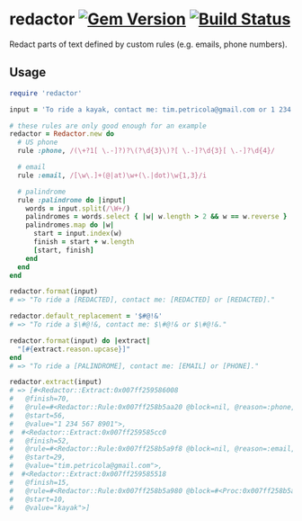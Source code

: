 # redactor [![Gem Version](https://badge.fury.io/rb/redactor.svg)](https://rubygems.org/gems/redactor) [![Build Status](https://travis-ci.org/TimPetricola/redactor.svg)](https://travis-ci.org/TimPetricola/redactor)

Redact parts of text defined by custom rules (e.g. emails, phone numbers).

## Usage

```rb
require 'redactor'

input = 'To ride a kayak, contact me: tim.petricola@gmail.com or 1 234 567 8901.'

# these rules are only good enough for an example
redactor = Redactor.new do
  # US phone
  rule :phone, /(\+?1[ \.-]?)?\(?\d{3}\)?[ \.-]?\d{3}[ \.-]?\d{4}/

  # email
  rule :email, /[\w\.]+(@|at)\w+(\.|dot)\w{1,3}/i

  # palindrome
  rule :palindrome do |input|
    words = input.split(/\W+/)
    palindromes = words.select { |w| w.length > 2 && w == w.reverse }
    palindromes.map do |w|
      start = input.index(w)
      finish = start + w.length
      [start, finish]
    end
  end
end

redactor.format(input)
# => "To ride a [REDACTED], contact me: [REDACTED] or [REDACTED]."

redactor.default_replacement = '$#@!&'
# => "To ride a $\#@!&, contact me: $\#@!& or $\#@!&."

redactor.format(input) do |extract|
  "[#{extract.reason.upcase}]"
end
# => "To ride a [PALINDROME], contact me: [EMAIL] or [PHONE]."

redactor.extract(input)
# => [#<Redactor::Extract:0x007ff259586008
#   @finish=70,
#   @rule=#<Redactor::Rule:0x007ff258b5aa20 @block=nil, @reason=:phone, @regex=/(\+?1[ \.-]?)?\(?\d{3}\)?[ \.-]?\d{3}[ \.-]?\d{4}/>,
#   @start=56,
#   @value="1 234 567 8901">,
#  #<Redactor::Extract:0x007ff259585cc0
#   @finish=52,
#   @rule=#<Redactor::Rule:0x007ff258b5a9f8 @block=nil, @reason=:email, @regex=/[\w\.]+(@|at)\w+(\.|dot)\w{1,3}/i>,
#   @start=29,
#   @value="tim.petricola@gmail.com">,
#  #<Redactor::Extract:0x007ff259585518
#   @finish=15,
#   @rule=#<Redactor::Rule:0x007ff258b5a980 @block=#<Proc:0x007ff258b5a9a8@/Users/Tim/Projects/redactor/test.rb:14>, @reason=:palindrome, @regex=nil>,
#   @start=10,
#   @value="kayak">]

```

